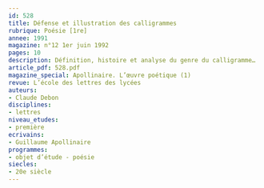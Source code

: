 ```yaml
---
id: 528
title: Défense et illustration des calligrammes 
rubrique: Poésie [1re]
annee: 1991
magazine: n°12 1er juin 1992
pages: 10
description: Définition, histoire et analyse du genre du calligramme…
article_pdf: 528.pdf
magazine_special: Apollinaire. L’œuvre poétique (1)
revue: L’école des lettres des lycées
auteurs:
- Claude Debon
disciplines:
- lettres
niveau_etudes:
- première
ecrivains:
- Guillaume Apollinaire
programmes:
- objet d’étude - poésie
siecles:
- 20e siècle
---
```

